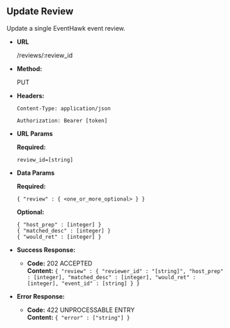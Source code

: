 **Update Review**
----
  Update a single EventHawk event review.

* **URL**

  /reviews/:review_id

* **Method:**
  
  PUT

* **Headers:**

  `Content-Type: application/json`

  `Authorization: Bearer [token]`

*  **URL Params**

   **Required:**
    
   `review_id=[string]`
 
* **Data Params**

   **Required:**
 
   `{ "review" : { <one_or_more_optional> } }`
   
   **Optional:**
   
   `{ "host_prep" : [integer] }` <br/>
   `{ "matched_desc" : [integer] }` <br/>
   `{ "would_ret" : [integer] }`

* **Success Response:**

  * **Code:** 202 ACCEPTED <br />
    **Content:** `{ "review" : { "reviewer_id" : "[string]", "host_prep" : [integer], "matched_desc" : [integer], "would_ret" : [integer], "event_id" : [string] } }`
 
* **Error Response:**

  * **Code:** 422 UNPROCESSABLE ENTRY <br />
    **Content:** `{ "error" : ["string"] }`
